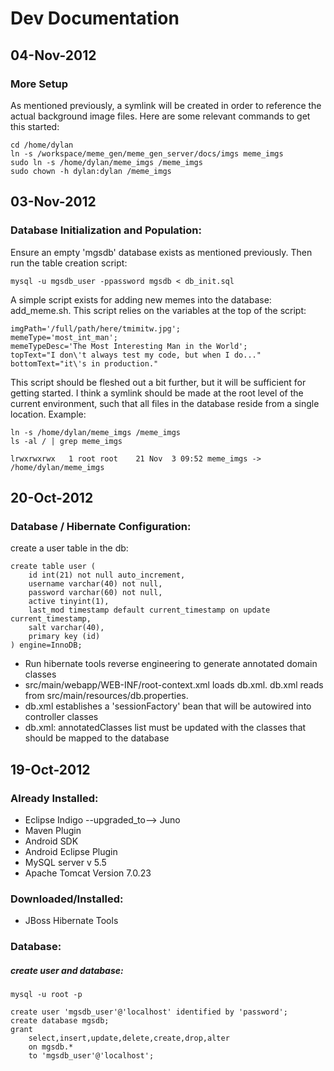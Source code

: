 Dev Documentation
====================
## 04-Nov-2012
### More Setup
As mentioned previously, a symlink will be created in order to reference the actual background image files.  Here are some relevant commands to get this started:

    cd /home/dylan
    ln -s /workspace/meme_gen/meme_gen_server/docs/imgs meme_imgs 
    sudo ln -s /home/dylan/meme_imgs /meme_imgs
    sudo chown -h dylan:dylan /meme_imgs
    

## 03-Nov-2012
### Database Initialization and Population:
Ensure an empty 'mgsdb' database exists as mentioned previously.  Then run the table creation script:

    mysql -u mgsdb_user -ppassword mgsdb < db_init.sql

A simple script exists for adding new memes into the database: add_meme.sh.  This script relies on the variables at the top of the script:


    imgPath='/full/path/here/tmimitw.jpg';
    memeType='most_int_man';
    memeTypeDesc='The Most Interesting Man in the World';
    topText="I don\'t always test my code, but when I do..."
    bottomText="it\'s in production."

This script should be fleshed out a bit further, but it will be sufficient for getting started.  I think a symlink should be made at the root level of the current environment, such that all files in the database reside from a single location.  Example:

    ln -s /home/dylan/meme_imgs /meme_imgs
    ls -al / | grep meme_imgs

    lrwxrwxrwx   1 root root    21 Nov  3 09:52 meme_imgs -> /home/dylan/meme_imgs

    


## 20-Oct-2012
### Database / Hibernate Configuration:
create a user table in the db:  
    
    create table user (
        id int(21) not null auto_increment,
        username varchar(40) not null,
        password varchar(60) not null,
        active tinyint(1),
        last_mod timestamp default current_timestamp on update current_timestamp,
        salt varchar(40),
        primary key (id)
    ) engine=InnoDB;	

+ Run hibernate tools reverse engineering to generate annotated domain classes
+ src/main/webapp/WEB-INF/root-context.xml loads db.xml.  db.xml reads from src/main/resources/db.properties.
+ db.xml establishes a 'sessionFactory' bean that will be autowired into controller classes
+ db.xml: annotatedClasses list must be updated with the classes that should be mapped to the database
	
	

## 19-Oct-2012

### Already Installed:
+ Eclipse Indigo --upgraded_to--> Juno
+ Maven Plugin
+ Android SDK
+ Android Eclipse Plugin
+ MySQL server v 5.5
+ Apache Tomcat Version 7.0.23

### Downloaded/Installed:
+ JBoss Hibernate Tools

### Database:

##### create user and database:

	mysql -u root -p
	
	create user 'mgsdb_user'@'localhost' identified by 'password';
	create database mgsdb;
	grant  
		select,insert,update,delete,create,drop,alter
		on mgsdb.*
		to 'mgsdb_user'@'localhost';
